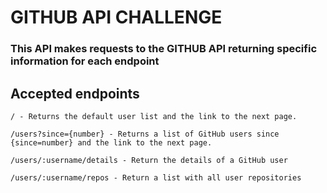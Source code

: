 # GITHUB API CHALLENGE

### This API makes requests to the GITHUB API returning specific information for each endpoint

## Accepted endpoints

```
/ - Returns the default user list and the link to the next page.
```

```
/users?since={number} - Returns a list of GitHub users since {since=number} and the link to the next page.
```

```
/users/:username/details - Return the details of a GitHub user
```

```
/users/:username/repos - Return a list with all user repositories
```
